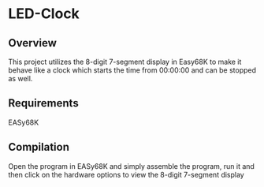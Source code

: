 # LED-Clock

## Overview
This project utilizes the 8-digit 7-segment display in Easy68K to make it behave like a clock which starts the time from 00:00:00 and can be stopped as well.

## Requirements
EASy68K

## Compilation
Open the program in EASy68K and simply assemble the program, run it and then click on the hardware options to view the 8-digit 7-segment display
